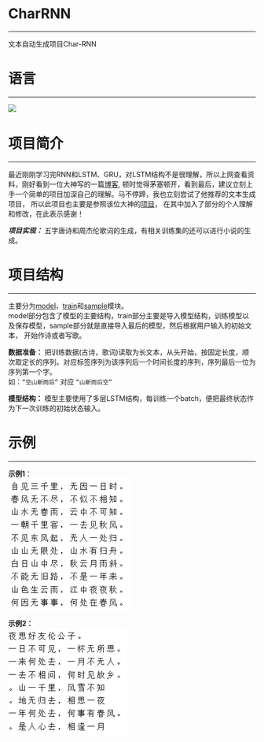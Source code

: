 # CharRNN
----------
文本自动生成项目Char-RNN

# 语言
----------
[![](https://img.shields.io/badge/Python-3.5-blue.svg)](https://www.python.org/)<br>

# 项目简介
---------
最近刚刚学习完RNN和LSTM、GRU，对LSTM结构不是很理解，所以上网查看资料，刚好看到一位大神写的一篇[博客](https://zhuanlan.zhihu.com/p/28196873 "悬停显示"),
顿时觉得茅塞顿开，看到最后，建议立刻上手一个简单的项目加深自己的理解。马不停蹄，我也立刻尝试了他推荐的文本生成项目，
所以此项目也主要是参照该位大神的[项目](https://github.com/hzy46/Char-RNN-TensorFlow)，
在其中加入了部分的个人理解和修改，在此表示感谢！

__*项目实现：*__ 五字唐诗和周杰伦歌词的生成，有相关训练集的还可以进行小说的生成。

# 项目结构
----------
主要分为[model](./model.py)，[train](./train.py)和[sample](./sample.py)模块。<br>
model部分包含了模型的主要结构，train部分主要是导入模型结构，训练模型以及保存模型，sample部分就是直接导入最后的模型，然后根据用户输入的初始文本，
开始作诗或者写歌。

__数据准备：__ 把训练数据(古诗，歌词)读取为长文本，从头开始，按固定长度，顺次取定长的序列。对应标签序列为该序列后一个时间长度的序列，序列最后一位为序列第一个字。<br>
如：`“空山新雨后”`  对应 `“山新雨后空”`

__模型结构：__ 模型主要使用了多层LSTM结构，每训练一个batch，便把最终状态作为下一次训练的初始状态输入。

# 示例
----------
__示例1__：<br>
![](/pics/sample1.png)<br>

__示例2：__<br>
![](/pics/sample2.png)
